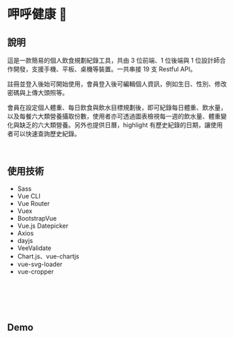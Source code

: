 # 呷呼健康 🍤

## 說明
這是一款簡易的個人飲食規劃紀錄工具，共由 3 位前端、1 位後端與 1 位設計師合作開發，支援手機、平板、桌機等裝置。一共串接 19 支 Restful API。

註冊並登入後始可開始使用，會員登入後可編輯個人資訊，例如生日、性別、修改密碼與上傳大頭照等。

會員在設定個人體重、每日飲食與飲水目標規劃後，即可紀錄每日體重、飲水量，以及每餐六大類營養攝取份數，使用者亦可透過圖表檢視每一週的飲水量、體重變化與缺乏的六大類營養。另外也提供日曆，highlight 有歷史紀錄的日期，讓使用者可以快速查詢歷史紀錄。



<br>

## 使用技術
- Sass
- Vue CLI
- Vue Router
- Vuex
- BootstrapVue
- Vue.js Datepicker
- Axios
- dayjs
- VeeValidate
- Chart.js、vue-chartjs
- vue-svg-loader
- vue-cropper
<br>


## 

<br>

## Demo

